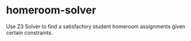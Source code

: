 # homeroom-solver

Use Z3 Solver to find a satisfactory student homeroom assignments given certain constraints.
